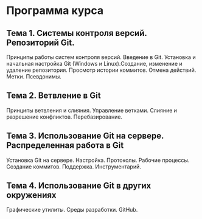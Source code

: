 # Программа курса

## Тема 1. Системы контроля версий. Репозиторий Git.
  Принципы работы систем контроля версий. Введение в Git. Установка и начальная настройка Git (Windows и Linux).Создание, изменение и удаление репозитория. Просмотр истории коммитов. Отмена действий. Метки. Псевдонимы.

## Тема 2. Ветвление в Git
  Принципы ветвления и слияния. Управление ветками. Слияние и разрешение конфликтов. Перебазирование.

## Тема 3. Использование Git на сервере. Распределенная работа в Git
  Установка Git на сервере. Настройка. Протоколы. Рабочие процессы. Создание коммитов. Поддержка. Инструментарий.

## Тема 4. Использование Git в других окружениях
  Графические утилиты. Среды разработки. GitHub.
